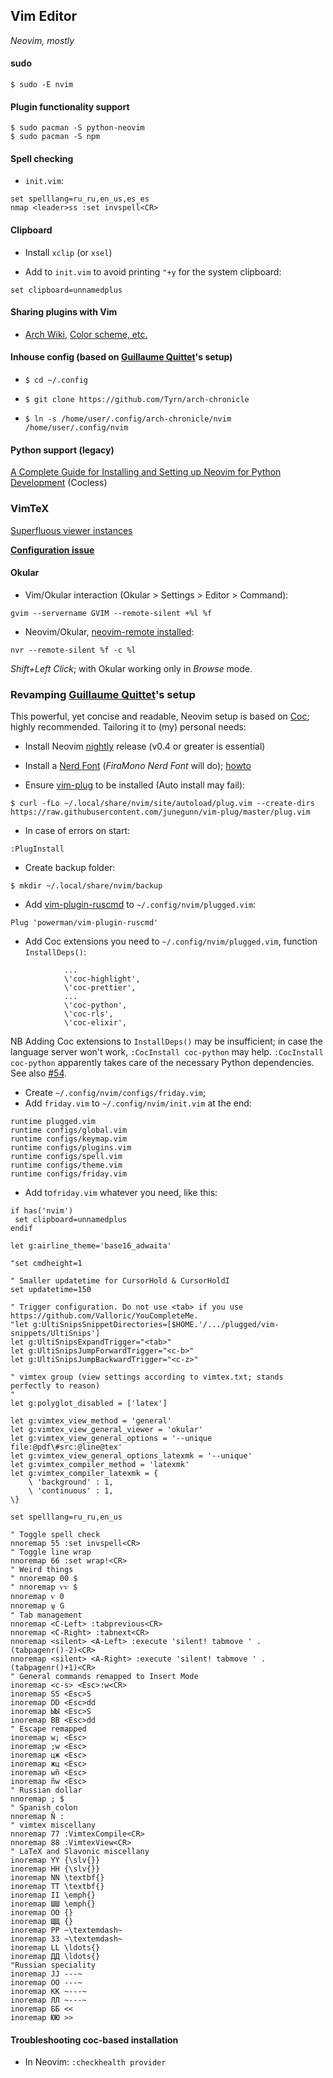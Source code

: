 ## Vim Editor
*Neovim, mostly*

#### sudo
```
$ sudo -E nvim
```
#### Plugin functionality support
```
$ sudo pacman -S python-neovim
$ sudo pacman -S npm
```
#### Spell checking
- `init.vim`:
```
set spelllang=ru_ru,en_us,es_es
nmap <leader>ss :set invspell<CR>
```
#### Clipboard

- Install `xclip` (or `xsel`)

- Add to `init.vim` to avoid printing `"+y` for the system clipboard:
```
set clipboard=unnamedplus
```

#### Sharing plugins with Vim

- [Arch Wiki](https://wiki.archlinux.org/index.php/Neovim), [Color scheme, etc.](https://vi.stackexchange.com/questions/12794/how-to-share-config-between-vim-and-neovim)


#### Inhouse config (based on [Guillaume Quittet](https://github.com/gquittet/dotfiles/tree/master/nvim/.config/nvim)'s setup)

- `$ cd ~/.config`

- `$ git clone https://github.com/Tyrn/arch-chronicle`

- `$ ln -s /home/user/.config/arch-chronicle/nvim /home/user/.config/nvim`

#### Python support (legacy)

[A Complete Guide for Installing and Setting up Neovim for Python Development](https://jdhao.github.io/2018/12/24/centos_nvim_install_use_guide_en/) (Cocless)

### VimTeX

[Superfluous viewer instances](https://github.com/lervag/vimtex/issues/313)

[**Configuration issue**](https://github.com/lervag/vimtex/issues/1392)

#### Okular

- Vim/Okular interaction (Okular > Settings > Editor > Command):
```
gvim --servername GVIM --remote-silent +%l %f
```
- Neovim/Okular, [neovim-remote installed](https://github.com/mhinz/neovim-remote):
```
nvr --remote-silent %f -c %l
```
*Shift+Left Click*; with Okular working only in *Browse* mode.

### Revamping [Guillaume Quittet](https://github.com/gquittet/dotfiles/tree/master/nvim/.config/nvim)'s setup
This powerful, yet concise and readable, Neovim setup is based on [Coc](https://github.com/neoclide/coc.nvim); highly recommended. Tailoring it to (my) personal needs:

- Install Neovim [nightly](https://github.com/neovim/neovim/releases/nightly) release (v0.4 or greater is essential)

- Install a [Nerd Font](https://www.nerdfonts.com/font-downloads) (*FiraMono Nerd Font* will do); [howto](https://gist.github.com/matthewjberger/7dd7e079f282f8138a9dc3b045ebefa0)

- Ensure [vim-plug](https://github.com/junegunn/vim-plug) to be installed (Auto install may fail):
```
$ curl -fLo ~/.local/share/nvim/site/autoload/plug.vim --create-dirs https://raw.githubusercontent.com/junegunn/vim-plug/master/plug.vim
```
- In case of errors on start:
```
:PlugInstall
```
- Create backup folder:
```
$ mkdir ~/.local/share/nvim/backup
```
- Add [vim-plugin-ruscmd](https://github.com/powerman/vim-plugin-ruscmd) to `~/.config/nvim/plugged.vim`:
```
Plug 'powerman/vim-plugin-ruscmd'
```
- Add Coc extensions you need to `~/.config/nvim/plugged.vim`, function `InstallDeps()`:
```
            ...
            \'coc-highlight',
            \'coc-prettier',
            ...
            \'coc-python',
            \'coc-rls',
            \'coc-elixir',
```
NB Adding Coc extensions to `InstallDeps()` may be insufficient; in case the language server won't work, `:CocInstall coc-python` may help. `:CocInstall coc-python` apparently takes care of the necessary Python dependencies. See also [#54](https://github.com/neoclide/coc-python/issues/54).

- Create `~/.config/nvim/configs/friday.vim`;
- Add `friday.vim` to `~/.config/nvim/init.vim` at the end:
```
runtime plugged.vim
runtime configs/global.vim
runtime configs/keymap.vim
runtime configs/plugins.vim
runtime configs/spell.vim
runtime configs/theme.vim
runtime configs/friday.vim
```
- Add to`friday.vim` whatever you need, like this:
```
if has('nvim')
 set clipboard=unnamedplus
endif

let g:airline_theme='base16_adwaita'

"set cmdheight=1

" Smaller updatetime for CursorHold & CursorHoldI
set updatetime=150

" Trigger configuration. Do not use <tab> if you use https://github.com/Valloric/YouCompleteMe.
"let g:UltiSnipsSnippetDirectories=[$HOME.'/.../plugged/vim-snippets/UltiSnips']
let g:UltiSnipsExpandTrigger="<tab>"
let g:UltiSnipsJumpForwardTrigger="<c-b>"
let g:UltiSnipsJumpBackwardTrigger="<c-z>"

" vimtex group (view settings according to vimtex.txt; stands perfectly to reason)
"
let g:polyglot_disabled = ['latex']

let g:vimtex_view_method = 'general'
let g:vimtex_view_general_viewer = 'okular'
let g:vimtex_view_general_options = '--unique file:@pdf\#src:@line@tex'
let g:vimtex_view_general_options_latexmk = '--unique'
let g:vimtex_compiler_method = 'latexmk'
let g:vimtex_compiler_latexmk = {
    \ 'background' : 1,
    \ 'continuous' : 1,
\}

set spelllang=ru_ru,en_us

" Toggle spell check
nnoremap 55 :set invspell<CR>
" Toggle line wrap
nnoremap 66 :set wrap!<CR>
" Weird things
" nnoremap 00 $
" nnoremap ѵѵ $
nnoremap ѵ 0
nnoremap ѱ G
" Tab management
nnoremap <C-Left> :tabprevious<CR>
nnoremap <C-Right> :tabnext<CR>
nnoremap <silent> <A-Left> :execute 'silent! tabmove ' . (tabpagenr()-2)<CR>
nnoremap <silent> <A-Right> :execute 'silent! tabmove ' . (tabpagenr()+1)<CR>
" General commands remapped to Insert Mode
inoremap <c-s> <Esc>:w<CR>
inoremap SS <Esc>S
inoremap DD <Esc>dd
inoremap ЫЫ <Esc>S
inoremap ВВ <Esc>dd
" Escape remapped
inoremap w; <Esc>
inoremap ;w <Esc>
inoremap цж <Esc>
inoremap жц <Esc>
inoremap wñ <Esc>
inoremap ñw <Esc>
" Russian dollar
nnoremap ; $
" Spanish colon
nnoremap Ñ :
" vimtex miscellany
nnoremap 77 :VimtexCompile<CR>
nnoremap 88 :VimtexView<CR>
" LaTeX and Slavonic miscellany
inoremap YY {\slv{}}
inoremap НН {\slv{}}
inoremap NN \textbf{}
inoremap ТТ \textbf{}
inoremap II \emph{}
inoremap ШШ \emph{}
inoremap OO {}
inoremap ЩЩ {}
inoremap PP ~\textemdash~
inoremap ЗЗ ~\textemdash~
inoremap LL \ldots{}
inoremap ДД \ldots{}
"Russian speciality
inoremap JJ ---~
inoremap ОО ---~
inoremap KK ~---~
inoremap ЛЛ ~---~
inoremap ББ <<
inoremap ЮЮ >>
```

#### Troubleshooting coc-based installation

- In Neovim: `:checkhealth provider`
